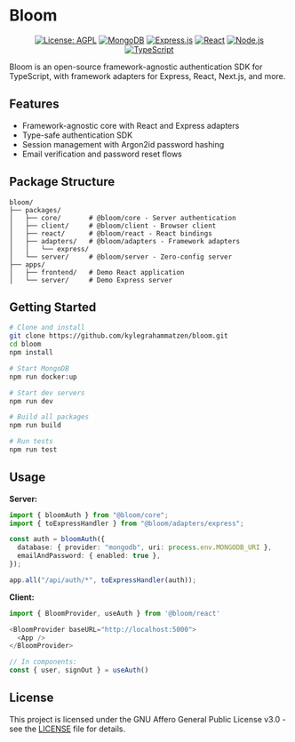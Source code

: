 # Bloom

<div align="center">

[![License: AGPL](https://img.shields.io/badge/License-AGPL-red.svg)](LICENSE)
[![MongoDB](https://img.shields.io/badge/MongoDB-8.7-green.svg)](https://www.mongodb.com/)
[![Express.js](https://img.shields.io/badge/Express.js-4.21-green.svg)](https://expressjs.com/)
[![React](https://img.shields.io/badge/React-18-blue.svg)](https://reactjs.org/)
[![Node.js](https://img.shields.io/badge/Node.js-20-green.svg)](https://nodejs.org/)
[![TypeScript](https://img.shields.io/badge/TypeScript-5.9-blue.svg)](https://www.typescriptlang.org/)

</div>

Bloom is an open-source framework-agnostic authentication SDK for TypeScript, with framework adapters for Express, React, Next.js, and more.

## Features

- Framework-agnostic core with React and Express adapters
- Type-safe authentication SDK
- Session management with Argon2id password hashing
- Email verification and password reset flows

## Package Structure

```
bloom/
├── packages/
│   ├── core/       # @bloom/core - Server authentication
│   ├── client/     # @bloom/client - Browser client
│   ├── react/      # @bloom/react - React bindings
│   ├── adapters/   # @bloom/adapters - Framework adapters
│   │   └── express/
│   └── server/     # @bloom/server - Zero-config server
├── apps/
│   ├── frontend/   # Demo React application
│   └── server/     # Demo Express server
```

## Getting Started

```bash
# Clone and install
git clone https://github.com/kylegrahammatzen/bloom.git
cd bloom
npm install

# Start MongoDB
npm run docker:up

# Start dev servers
npm run dev

# Build all packages
npm run build

# Run tests
npm run test
```

## Usage

**Server:**

```typescript
import { bloomAuth } from "@bloom/core";
import { toExpressHandler } from "@bloom/adapters/express";

const auth = bloomAuth({
  database: { provider: "mongodb", uri: process.env.MONGODB_URI },
  emailAndPassword: { enabled: true },
});

app.all("/api/auth/*", toExpressHandler(auth));
```

**Client:**

```typescript
import { BloomProvider, useAuth } from '@bloom/react'

<BloomProvider baseURL="http://localhost:5000">
  <App />
</BloomProvider>

// In components:
const { user, signOut } = useAuth()
```

## License

This project is licensed under the GNU Affero General Public License v3.0 - see the [LICENSE](LICENSE) file for details.
